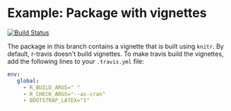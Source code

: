 Example: Package with vignettes
===============================
[![Build Status](https://travis-ci.org/csgillespie/travis-examples.png?branch=vignette)](https://travis-ci.org/csgillespie/travis-examples)

The package in this branch contains a vignette that is built using `knitr`. By default, r-travis doesn't build 
vignettes. To make travis build the vignettes, add the following lines to your `.travis.yml` file:

```yml
env:
   global:
     - R_BUILD_ARGS=" " 
     - R_CHECK_ARGS="--as-cran"
     - BOOTSTRAP_LATEX="1"
```
